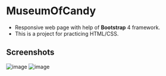 # MuseumOfCandy

- Responsive web page with help of **Bootstrap** 4 framework.
- This is a project for practicing HTML/CSS.

## Screenshots
![image](https://user-images.githubusercontent.com/56781928/121791764-510ed880-cba2-11eb-92d4-cf1f2658abe5.png)
![image](https://user-images.githubusercontent.com/56781928/121791769-62f07b80-cba2-11eb-8922-4c86471262c6.png)
